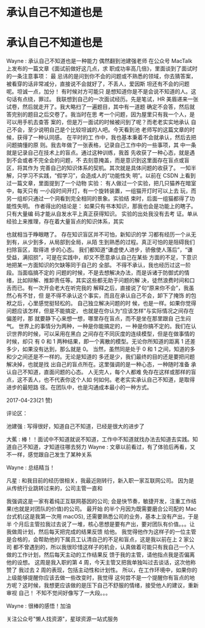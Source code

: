 # 承认自己不知道也是

# 承认自己不知道也是

Wayne : 承认自己不知道也是一种能力 偶然翻到池建强老师 在公众号 MacTalk 上发布的一篇文章《面试前做好这几点，求 职成功率高几倍》，里面谈到了面试时的一条注意事项： 最 忌讳的是问到你不会的问题或不熟悉的领域，你去猜答案， 被看穿的话非常减分，直接说不会就好了，不丢人，爱因斯 坦还有不会的问题呢。坦诚一点，加分！ 有时候对方可能只 是想知道你是不是会说不知道的人。这句话有点绕，罪过。 我联想到自己的一次面试经历。先是笔试，HR 美眉递来一张 试卷，然后就走开了。我大略扫了一遍题目，其中有一道题 确定不会答，然后就答完别的题目之后交卷了。我当时在思 考一个问题，因为屋里只有我一个人，是可以用手机去查答 案的，但是万一面试的时候被问到了呢？而老老实实地承认 自己不会，至少说明自己是个比较坦诚的人吧。今天看到池 老师写的这篇文章的时候，获得了一种认同感。 在平时的工 作中，我也基本秉着不会就承认，然后去把问题搞懂的原 则。我去年做了一张表格，记录自己工作中的一些事项，其 中一条就是记录自己在技术上的盲点。通过这种训练，我首 先收获了一种心态，就是遇到不会或者不完全会的问题，不 去刻意掩盖，而是意识到这里面存在盲点或盲区，将其作为 完善自己的知识体系的契机。其次就是具体问题的收获了。 一知半解，只学习不实践，“假学习”，会造成人的“功能性失 明”。以前在 CSDN 上看到过一篇文章，里面提到了一个动物 实验： 有人做过一个实验，把几只猫养在暗室中，每天只有 一小段时间开灯，有一个旋转装置，一组猫开灯时可以上去 玩，而另一组却只通过一个洞看到完全相同的景象。实验结 束时，后面一组猫都得了功能性失明。 作者得出的结论是： 如果只有书本知识，那我也会是功能上的瞎子。只有大量编 码才能从自发水平上真正获得知识。 实验的出处我没有去考 证。单从经验上来推理，存在着大量盲点的知识体系，其实

也就相当于睁眼瞎了。 存在知识盲区并不可怕，新知识的学 习都有经历一个从无到有，从少到多，从局部到全局，从陌 生到熟悉的过程。真正可怕的是阻碍我们扫除盲区，取得进 步的心态。 我们都知道“谦虚使人进步，骄傲使人落后”，“谦 受益，满招损”，可是在实践中，却又不愿意承认自己在某些 方面的不足，下意识地把某一方面知识的欠缺等同于自己的 全部。 不得不承认，我也经历过这一阶段。当面临搞不定的 问题的时候，不是去想解决办法，而是诉诸于防御式的情 绪，比如辩解、推卸责任等。其实这些都无助于问题的解 决，徒然浪费时间和口舌而已。有一次开会老大在听完我的 解释之后，直接说了句“原来你不会”，我虽然心有不甘，但 是不得不承认这个事实，而且在承认自己不会，卸下了掩饰 的包袱之后，心里感觉挺轻松的。 自己独立解决问题的时 候，也是一样。如果你觉得问题应该怎样，但是不能搞定， 也就是在你认为“应该怎样”与实际情况之间存在偏差时，那 就要静下心来想一想，哪里存在盲点，而不是坐在那里跟自 己生闷气。 世界上的事情分为两种，一种是你能搞定的，一 种是你搞不定的。我们在认识世界的时候，可以采用在黑白 之间存在不同灰度的连续模型，但是在做事情的时候，却只 有 0 和 1 两种结果，即一个离散的模型。无论你所知道的距离 1 还差多少，如果没有达到，那么就是 0。 当然，虽然同是处于 0 和 1 之间，知道的多和少之间还是不一样的。无论是知道的 多还是少，我们最终的目的还是要把问题解决掉，也就是找 出自己的盲点所在。这里强调的是一种心态，一种随时准备 承认自己不知道，直面问题的心态。 人无完人，每个人都难 免存在这样或那样的盲点，这不丢人，也不代表你这个人如 何如何。老老实实承认自己不知道，是取得进步的最短路 径。在团队中，也是沟通成本最小的一种方式。

2017-04-23(21 赞)

评论区：

池建强 : 写得很好，知道自己不知道，已经是很大的进步了

大蕉 : 棒！！面试中不知道就说不知道，工作中不知道就找办法去知道去实践。知道自己不知道，才知道往哪去努力 Wayne : 文章以前看过，有了体验后再看，又不一样，感觉跟自己发生了某种关系

Wayne : 总结精当！

凡星 : 和我目前的经历很相关，我最近刚转行，新入职一家互联网公司。 因为是从传统行业跳转过来的，公司主管一直和

我强调这是一家有着纯正互联网基因的公司; 会是快节奏，敏捷开发，注重工作结果(也就是对团队的价值)的公司。 最开始 的半个月因为既需要磨合公司配的 Mac 台式机(这是我第一次用 macOS), 还需要熟悉公司的业务，基本上没有产出，于是半 个月后主管拉我过去说了一堆，核心思想是要有产出，要对团队有价值。。。让我做周计划，然后每天把完成的结果反馈 给他。 我觉得他作为这样子的一位主管是合格的，会帮助他的下属员工认清自己的不足和盲点，这是我以前在上 2 家公司 都不曾遇到的，所以我很珍惜这样子的机会，认真做着可能只有我自己一个人做的工作计划，然后每天主动的工作结果反 馈于我的主管，请他指点我是否偏离他的设想。 这周是我入职的第 4 周，今天主管又把我单独叫过去谈话，这次他称赞了 我过去 2 周的表现，包括主动性和计划性。 所以，在工作环境中，如果你的上级能够提醒你应该去做一些改变时，我觉得 这何尝不是一个提醒你有盲点的地方呢？这时候，我想更应该做的是压下自己不舒服的情绪，接受他人的建议，重新审视 自己！ 不知不觉间好像写了一大段。。。

Wayne : 很棒的感悟！加油

关注公众号"懒人找资源"，星球资源一站式服务